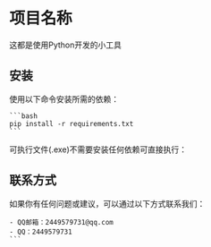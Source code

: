 # 项目名称

这都是使用Python开发的小工具

## 安装

使用以下命令安装所需的依赖：

    ```bash
    pip install -r requirements.txt
    ```

可执行文件(.exe)不需要安装任何依赖可直接执行：

## 联系方式

如果你有任何问题或建议，可以通过以下方式联系我们：

    - QQ邮箱：2449579731@qq.com
    - QQ：2449579731
    ```
